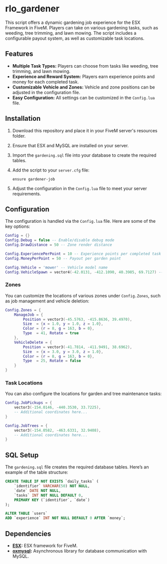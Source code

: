 # rlo_gardener

This script offers a dynamic gardening job experience for the ESX Framework in FiveM. Players can take on various gardening tasks, such as weeding, tree trimming, and lawn mowing. The script includes a configurable payout system, as well as customizable task locations.

## Features

- **Multiple Task Types:** Players can choose from tasks like weeding, tree trimming, and lawn mowing.
- **Experience and Reward System:** Players earn experience points and money for each completed task.
- **Customizable Vehicle and Zones:** Vehicle and zone positions can be adjusted in the configuration file.
- **Easy Configuration:** All settings can be customized in the `Config.lua` file.

## Installation

1. Download this repository and place it in your FiveM server's resources folder.
2. Ensure that ESX and MySQL are installed on your server.
3. Import the `gardening.sql` file into your database to create the required tables.
4. Add the script to your `server.cfg` file:

   ```plaintext
   ensure gardener-job
   ```

5. Adjust the configuration in the `Config.lua` file to meet your server requirements.

## Configuration

The configuration is handled via the `Config.lua` file. Here are some of the key options:

```lua
Config = {}
Config.Debug = false -- Enable/disable debug mode
Config.DrawDistance = 50 -- Zone render distance

Config.ExperiencePerPoint = 10 -- Experience points per completed task
Config.MoneyPerPoint = 50 -- Payout per garden point

Config.Vehicle = 'mower' -- Vehicle model name
Config.VehicleSpawn = vector4(-42.0131, -412.1090, 40.3985, 69.7127) -- Vehicle spawn location
```

### Zones

You can customize the locations of various zones under `Config.Zones`, such as job management and vehicle deletion:

```lua
Config.Zones = {
    ManageJob = {
        Position = vector3(-45.5763, -415.8636, 39.4970),
        Size  = {x = 1.0, y = 1.0, z = 1.0},
        Color = {r = 8, g = 163, b = 0},
        Type  = 41, Rotate = true
    },
    VehicleDelete = {
        Position = vector3(-41.7814, -411.9491, 38.6962),
        Size  = {x = 3.0, y = 3.0, z = 1.0},
        Color = {r = 8, g = 163, b = 0},
        Type  = 25, Rotate = false
    }
}
```

### Task Locations

You can also configure the locations for garden and tree maintenance tasks:

```lua
Config.JobPickups = {
    vector3(-154.0146, -440.3530, 33.7225),
    -- Additional coordinates here...
}

Config.JobTrees = {
    vector3(-154.0582, -463.6331, 32.9408),
    -- Additional coordinates here...
}
```

## SQL Setup

The `gardening.sql` file creates the required database tables. Here’s an example of the table structure:

```sql
CREATE TABLE IF NOT EXISTS `daily_tasks` (
    `identifier` VARCHAR(50) NOT NULL,
    `date` DATE NOT NULL,
    `tasks` INT NOT NULL DEFAULT 0,
    PRIMARY KEY (`identifier`, `date`)
);

ALTER TABLE `users`
ADD `experience` INT NOT NULL DEFAULT 0 AFTER `money`;
```

## Dependencies

- **[ESX](https://github.com/esx-framework/esx_core):** ESX framework for FiveM.
- **[oxmysql](https://github.com/overextended/oxmysql):** Asynchronous library for database communication with MySQL.
